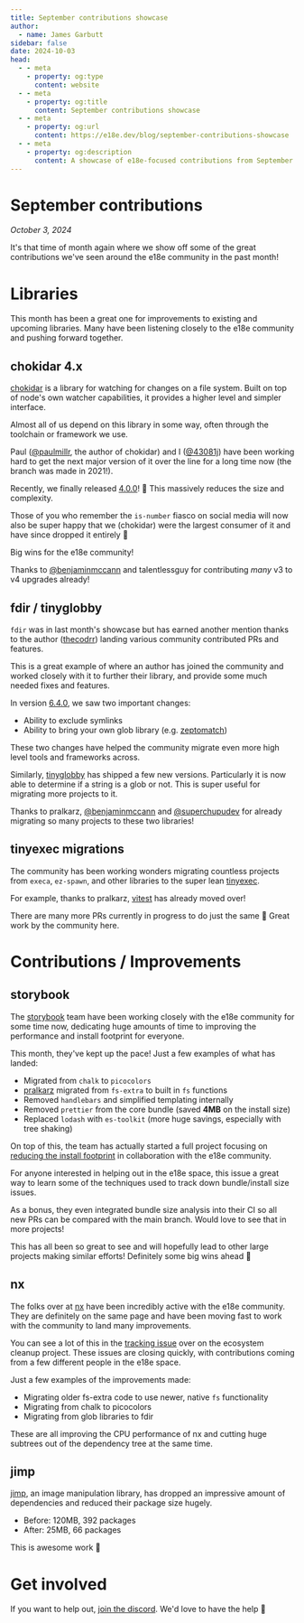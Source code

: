 ```yaml
---
title: September contributions showcase
author:
  - name: James Garbutt
sidebar: false
date: 2024-10-03
head:
  - - meta
    - property: og:type
      content: website
  - - meta
    - property: og:title
      content: September contributions showcase
  - - meta
    - property: og:url
      content: https://e18e.dev/blog/september-contributions-showcase
  - - meta
    - property: og:description
      content: A showcase of e18e-focused contributions from September
---
```


# September contributions

_October 3, 2024_

It's that time of month again where we show off some of the great contributions we've seen around the e18e community in the past month!

# Libraries

This month has been a great one for improvements to existing and upcoming libraries. Many have been listening closely to the e18e community and pushing forward together.

## chokidar 4.x

[chokidar](https://github.com/paulmillr/chokidar) is a library for watching for changes on a file system. Built on top of node's own watcher capabilities, it provides a higher level and simpler interface.

Almost all of us depend on this library in some way, often through the toolchain or framework we use.

Paul ([@paulmillr](https://x.com/paulmillr/), the author of chokidar) and I ([@43081j](https://x.com/43081j)) have been working hard to get the next major version of it over the line for a long time now (the branch was made in 2021!).

Recently, we finally released [4.0.0](https://github.com/paulmillr/chokidar/releases/tag/4.0.0)! :partying_face: This massively reduces the size and complexity.

Those of you who remember the `is-number` fiasco on social media will now also be super happy that we (chokidar) were the largest consumer of it and have since dropped it entirely :tada:

Big wins for the e18e community!

Thanks to [@benjaminmccann](https://x.com/benjaminmccann) and talentlessguy for contributing _many_ v3 to v4 upgrades already!

## fdir / tinyglobby

`fdir` was in last month's showcase but has earned another mention thanks to the author ([thecodrr](https://x.com/thecodrr)) landing various community contributed PRs and features.

This is a great example of where an author has joined the community and worked closely with it to further their library, and provide some much needed fixes and features.

In version [6.4.0](https://github.com/thecodrr/fdir/releases/tag/v6.4.0), we saw two important changes:

- Ability to exclude symlinks
- Ability to bring your own glob library (e.g. [zeptomatch](https://github.com/fabiospampinato/zeptomatch))

These two changes have helped the community migrate even more high level tools and frameworks across.

Similarly, [tinyglobby](https://github.com/SuperchupuDev/tinyglobby) has shipped a few new versions. Particularly it is now able to determine if a string is a glob or not. This is super useful for migrating more projects to it.

Thanks to pralkarz, [@benjaminmccann](https://x.com/benjaminmccann) and [@superchupudev](https://x.com/superchupu) for already migrating so many projects to these two libraries!

## tinyexec migrations

The community has been working wonders migrating countless projects from `execa`, `ez-spawn`, and other libraries to the super lean [tinyexec](https://github.com/tinylibs/tinyexec/).

For example, thanks to pralkarz, [vitest](https://github.com/vitest-dev/vitest) has already moved over!

There are many more PRs currently in progress to do just the same :pray: Great work by the community here.

# Contributions / Improvements

## storybook

The [storybook](https://storybook.js.org/) team have been working closely with the e18e community for some time now, dedicating huge amounts of time to improving the performance and install footprint for everyone.

This month, they've kept up the pace! Just a few examples of what has landed:

- Migrated from `chalk` to `picocolors`
- [pralkarz](https://github.com/ziebam) migrated from `fs-extra` to built in `fs` functions
- Removed `handlebars` and simplified templating internally
- Removed `prettier` from the core bundle (saved **4MB** on the install size)
- Replaced `lodash` with `es-toolkit` (more huge savings, especially with tree shaking)

On top of this, the team has actually started a full project focusing on [reducing the install footprint](https://github.com/storybookjs/storybook/issues/29038) in collaboration with the e18e community.

For anyone interested in helping out in the e18e space, this issue a great way to learn some of the techniques used to track down bundle/install size issues.

As a bonus, they even integrated bundle size analysis into their CI so all new PRs can be compared with the main branch. Would love to see that in more projects!

This has all been so great to see and will hopefully lead to other large projects making similar efforts! Definitely some big wins ahead :raised_hands:

## nx

The folks over at [nx](https://github.com/nrwl/nx/) have been incredibly active with the e18e community. They are definitely on the same page and have been moving fast to work with the community to land many improvements.

You can see a lot of this in the [tracking issue](https://github.com/es-tooling/ecosystem-cleanup/issues/117) over on the ecosystem cleanup project. These issues are closing quickly, with contributions coming from a few different people in the e18e space.

Just a few examples of the improvements made:

- Migrating older fs-extra code to use newer, native `fs` functionality
- Migrating from chalk to picocolors
- Migrating from glob libraries to fdir

These are all improving the CPU performance of nx and cutting huge subtrees out of the dependency tree at the same time.

## jimp

[jimp](https://github.com/jimp-dev/jimp), an image manipulation library, has dropped an impressive amount of dependencies and reduced their package size hugely.

- Before: 120MB, 392 packages
- After: 25MB, 66 packages

This is awesome work :raised_hands:

# Get involved

If you want to help out, [join the discord](https://chat.e18e.dev). We'd love to have the help :pray:
